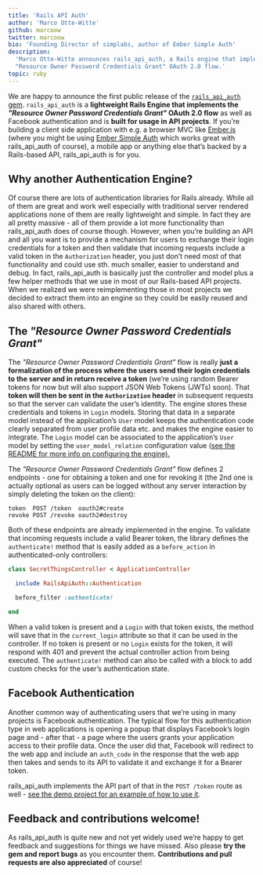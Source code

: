 ```yaml
---
title: 'Rails API Auth'
author: 'Marco Otte-Witte'
github: marcoow
twitter: marcoow
bio: 'Founding Director of simplabs, author of Ember Simple Auth'
description:
  'Marco Otte-Witte announces rails_api_auth, a Rails engine that implements the
  "Resource Owner Password Credentials Grant" OAuth 2.0 flow.'
topic: ruby
---
```


We are happy to announce the first public release of the
[`rails_api_auth` gem](https://github.com/simplabs/rails_api_auth).
`rails_api_auth` is a **lightweight Rails Engine that implements the _"Resource
Owner Password Credentials Grant"_ OAuth 2.0 flow** as well as Facebook
authentication and is **built for usage in API projects**. If you’re building a
client side application with e.g. a browser MVC like
[Ember.js](http://emberjs.com) (where you might be using
[Ember Simple Auth](https://github.com/simplabs/ember-simple-auth) which works
great with rails_api_auth of course), a mobile app or anything else that’s
backed by a Rails-based API, rails_api_auth is for you.

<!--break-->

## Why another Authentication Engine?

Of course there are lots of authentication libraries for Rails already. While
all of them are great and work well especially with traditional server rendered
applications none of them are really lightweight and simple. In fact they are
all pretty massive - all of them provide a lot more functionality than
rails_api_auth does of course though. However, when you’re building an API and
all you want is to provide a mechanism for users to exchange their login
credentials for a token and then validate that incoming requests include a valid
token in the `Authorization` header, you just don’t need most of that
functionality and could use sth. much smaller, easier to understand and debug.
In fact, rails_api_auth is basically just the controller and model plus a few
helper methods that we use in most of our Rails-based API projects. When we
realized we were reimplementing those in most projects we decided to extract
them into an engine so they could be easily reused and also shared with others.

## The _"Resource Owner Password Credentials Grant"_

The _"Resource Owner Password Credentials Grant"_ flow is really **just a
formalization of the process where the users send their login credentials to the
server and in return receive a token** (we’re using random Bearer tokens for now
but will also support JSON Web Tokens (JWTs) soon). That **token will then be
sent in the `Authorization` header** in subsequent requests so that the server
can validate the user’s identity. The engine stores these credentials and tokens
in `Login` models. Storing that data in a separate model instead of the
application’s `User` model keeps the authentication code clearly separated from
user profile data etc. and makes the engine easier to integrate. The `Login`
model can be associated to the application’s `User` model by setting the
`user_model_relation` configuration value
([see the README for more info on configuring the engine).](https://github.com/simplabs/rails_api_auth#configuration)

The _"Resource Owner Password Credentials Grant"_ flow defines 2 endpoints - one
for obtaining a token and one for revoking it (the 2nd one is actually optional
as users can be logged without any server interaction by simply deleting the
token on the client):

```
token  POST /token  oauth2#create
revoke POST /revoke oauth2#destroy
```

Both of these endpoints are already implemented in the engine. To validate that
incoming requests include a valid Bearer token, the library defines the
`authenticate!` method that is easily added as a `before_action` in
authenticated-only controllers:

```ruby
class SecretThingsController < ApplicationController

  include RailsApiAuth::Authentication

  before_filter :authenticate!

end
```

When a valid token is present and a `Login` with that token exists, the method
will save that in the `current_login` attribute so that it can be used in the
controller. If no token is present or no `Login` exists for the token, it will
respond with 401 and prevent the actual controller action from being executed.
The `authenticate!` method can also be called with a block to add custom checks
for the user’s authentication state.

## Facebook Authentication

Another common way of authenticating users that we’re using in many projects is
Facebook authentication. The typical flow for this authentication type in web
applications is opening a popup that displays Facebook’s login page and - after
that - a page where the users grants your application access to their profile
data. Once the user did that, Facebook will redirect to the web app and include
an `auth_code` in the response that the web app then takes and sends to its API
to validate it and exchange it for a Bearer token.

rails_api_auth implements the API part of that in the `POST /token` route as
well -
[see the demo project for an example of how to use it](https://github.com/simplabs/rails_api_auth-demo#facebook-authentication).

## Feedback and contributions welcome!

As rails_api_auth is quite new and not yet widely used we’re happy to get
feedback and suggestions for things we have missed. Also please **try the gem
and report bugs** as you encounter them. **Contributions and pull requests are
also appreciated** of course!
